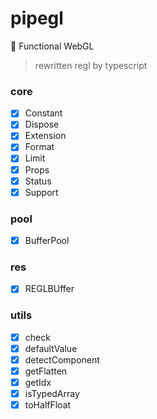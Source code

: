 # pipegl
👑 Functional WebGL

> rewritten regl by typescript

### core ###
- [x] Constant
- [x] Dispose
- [x] Extension
- [x] Format
- [x] Limit
- [x] Props
- [x] Status
- [x] Support

### pool ###
- [x] BufferPool

### res ###
- [x] REGLBUffer

### utils ###
- [x] check
- [x] defaultValue
- [x] detectComponent
- [x] getFlatten
- [x] getIdx
- [x] isTypedArray
- [x] toHalfFloat